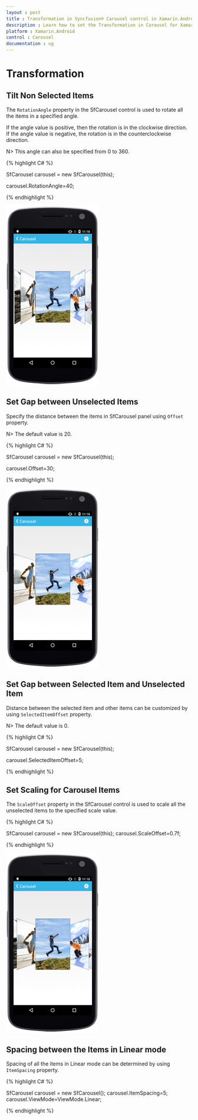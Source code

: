 ```yaml
---
layout : post
title : Transformation in Syncfusion® Carousel control in Xamarin.Android
description : Learn how to set the Transformation in Carousel for Xamarin.Android
platform : Xamarin.Android
control : Carousel
documentation : ug
---
```


# Transformation

## Tilt Non Selected Items

The `RotationAngle` property in the SfCarousel control is used to rotate all the items in a specified angle. 

If the angle value is positive, then the rotation is in the clockwise direction. If the angle value is negative, the rotation is in the counterclockwise direction. 

N> This angle can also be specified from 0 to 360.

{% highlight C# %}

SfCarousel carousel = new SfCarousel(this);

carousel.RotationAngle=40;

{% endhighlight %}


![](images/rotationangle.png)

## Set Gap between Unselected Items

Specify the distance between the items in SfCarousel panel using `Offset` property.

N> The default value is 20.

{% highlight C# %}

SfCarousel carousel = new SfCarousel(this);

carousel.Offset=30;

{% endhighlight %}

![](images/offset.png)

## Set Gap between Selected Item and Unselected Item

Distance between the selected item and other items can be customized by using `SelectedItemOffset` property.

N> The default value is 0.

{% highlight C# %}

SfCarousel carousel = new SfCarousel(this);

carousel.SelectedItemOffset=5;

{% endhighlight %}

## Set Scaling for Carousel Items

The `ScaleOffset` property in the SfCarousel control is used to scale all the unselected items to the specified scale value.

{% highlight C# %}
	
SfCarousel carousel = new SfCarousel(this);
carousel.ScaleOffset=0.7f;

{% endhighlight %}


![](images/scaleoffset.png)

## Spacing between the Items in Linear mode

Spacing of all the items in Linear mode can be determined by using `ItemSpacing` property.

{% highlight C# %}

SfCarousel carousel = new SfCarousel();
carousel.ItemSpacing=5;
carousel.ViewMode=ViewMode.Linear;

{% endhighlight %}
